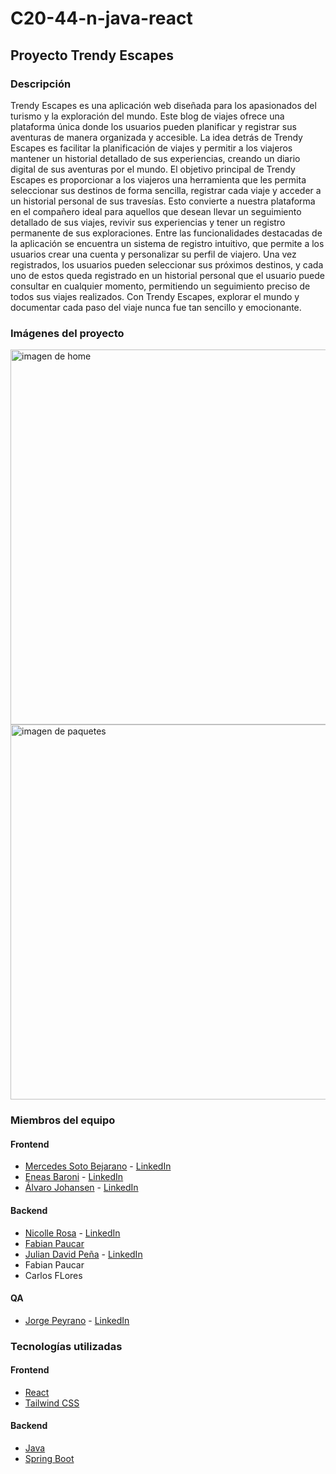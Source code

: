 # C20-44-n-java-react
## Proyecto Trendy Escapes

### Descripción

Trendy Escapes es una aplicación web diseñada para los apasionados del turismo y la exploración del mundo. Este blog de viajes ofrece una plataforma única donde los usuarios pueden planificar y registrar sus aventuras de manera organizada y accesible. La idea detrás de Trendy Escapes es facilitar la planificación de viajes y permitir a los viajeros mantener un historial detallado de sus experiencias, creando un diario digital de sus aventuras por el mundo.
El objetivo principal de Trendy Escapes es proporcionar a los viajeros una herramienta que les permita seleccionar sus destinos de forma sencilla, registrar cada viaje y acceder a un historial personal de sus travesías. Esto convierte a nuestra plataforma en el compañero ideal para aquellos que desean llevar un seguimiento detallado de sus viajes, revivir sus experiencias y tener un registro permanente de sus exploraciones.
Entre las funcionalidades destacadas de la aplicación se encuentra un sistema de registro intuitivo, que permite a los usuarios crear una cuenta y personalizar su perfil de viajero. Una vez registrados, los usuarios pueden seleccionar sus próximos destinos, y cada uno de estos queda registrado en un historial personal que el usuario puede consultar en cualquier momento, permitiendo un seguimiento preciso de todos sus viajes realizados.
Con Trendy Escapes, explorar el mundo y documentar cada paso del viaje nunca fue tan sencillo y emocionante.

### Imágenes del proyecto

<image src="./images/dkt00.png" alt="imagen de home" width="600" caption="Imagen de Home"/>
<image src="./images/dkt01.png" alt="imagen de paquetes" width="600" caption="Imagen de Paquetes"/>

### Miembros del equipo
#### Frontend
-   [Mercedes Soto Bejarano](https://github.com/MerSb) - [LinkedIn](https://ar.linkedin.com/in/emilce-mercedes-soto-bejarano)
-   [Eneas Baroni](https://github.com/eneasbaroni) - [LinkedIn](https://www.linkedin.com/in/eneasbaroni)
-   [Álvaro Johansen](https://github.com/Alvarojohansen) - [LinkedIn](https://www.linkedin.com/in/%C3%A1lvaro-johansen-bb147a246)
#### Backend
-   [Nicolle Rosa](https://github.com/Nicoleta0c) - [LinkedIn](https://www.linkedin.com/in/nicolle-rosa/)
-   [Fabian Paucar](https://github.com/fievel0)
-   [Julian David Peña](https://github.com/julian-pena) - [LinkedIn](https://www.linkedin.com/in/julian-pena-java)
-   Fabian Paucar
-   Carlos FLores
#### QA
-   [Jorge Peyrano](https://github.com/Japeyr) - [LinkedIn](http://www.linkedin.com/in/jorge-peyrano)

### Tecnologías utilizadas
#### Frontend
-   [React](https://reactjs.org/)
-   [Tailwind CSS](https://tailwindcss.com/)

#### Backend
-   [Java](https://www.oracle.com/es/java/technologies/downloads/)
-   [Spring Boot](https://spring.io/projects/spring-boot)
